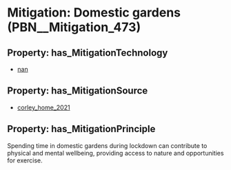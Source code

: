 # Mitigation: __Domestic gardens__ (PBN__Mitigation_473)

## Property: has_MitigationTechnology

* [nan](../Technology/PBN__Technology_22)

## Property: has_MitigationSource

* [corley_home_2021](../Article/PBN__Article_244)

## Property: has_MitigationPrinciple

Spending time in domestic gardens during lockdown can contribute to physical and mental wellbeing, providing access to nature and opportunities for exercise.

